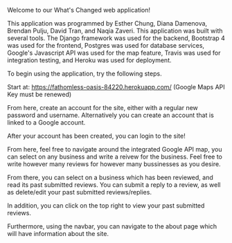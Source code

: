 Welcome to our What's Changed web application!  

This application was programmed by Esther Chung, Diana Damenova, Brendan Pulju, David Tran, and Naqia Zaveri. This application was built with several tools. The Django framework was used for the backend, Bootstrap 4 was used for the frontend, Postgres was used for database services, Google's Javascript API was used for the map feature, Travis was used for integration testing, and Heroku was used for deployment.

To begin using the application, try the following steps. 

Start at: https://fathomless-oasis-84220.herokuapp.com/ (Google Maps API Key must be renewed)

From here, create an account for the site, either with a regular new password and username. Alternatively you can create an account that is linked to a Google account. 

After your account has been created, you can login to the site! 

From here, feel free to navigate around the integrated Google API map, you can select on any business and write a reivew for the business. Feel free to write however many reviews for however many bussinesses as you desire. 

From there, you can select on a business which has been reviewed, and read its past submitted reviews. You can submit a reply to a review, as well as delete/edit your past submitted reviews/replies.

In addition, you can click on the top right to view your past submitted reviews. 

Furthermore, using the navbar, you can navigate to the about page which will have information about the site.
